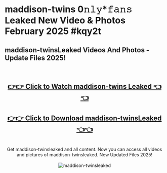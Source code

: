 # maddison-twins 0𝚗𝚕𝚢*𝚏𝚊𝚗𝚜 Leaked New Video & Photos February 2025 #kqy2t

<h2>maddison-twinsLeaked Videos And Photos - Update Files 2025!</h2>
<br>
<div align="center">
<h2><a href="https://mediaupload.pro?title=maddison-twins&ref=11F" rel="nofollow">👉👉 Click to Watch maddison-twins Leaked 👈👈</a></h2>
<h2><a href="https://mediaupload.pro?title=maddison-twins&ref=11F" rel="nofollow">👉👉 Click to Download maddison-twinsLeaked 👈👈</a></h2>
<br>
Get maddison-twinsleaked and all content. Now you can access all videos and pictures of maddison-twinsleaked. New Updated Files 2025!
<br>
<br>
<a href="https://mediaupload.pro?title=maddison-twins&ref=11F" rel="nofollow" data-target="animated-image.originalLink"><img src="https://i.ibb.co/Gkj2r4b/banner.png" alt="maddison-twinsleaked" style="max-width: 100%; display: inline-block;" data-target="animated-image.originalImage"></a>
</div>
<br>

